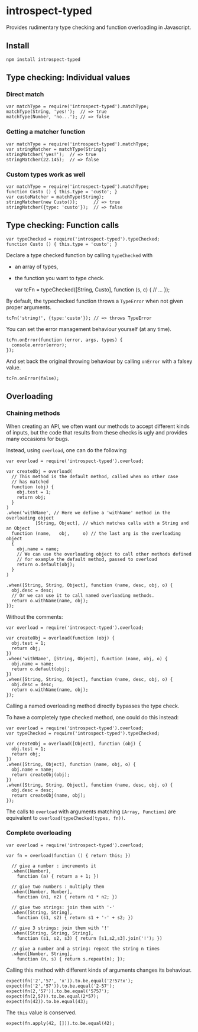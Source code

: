 # introspect-typed

Provides rudimentary type checking and function overloading in Javascript.

## Install

    npm install introspect-typed

## Type checking: Individual values

### Direct match

    var matchType = require('introspect-typed').matchType;
    matchType(String, 'yes!');  // => true
    matchType(Number, 'no...'); // => false

### Getting a matcher function

    var matchType = require('introspect-typed').matchType;
    var stringMatcher = matchType(String);
    stringMatcher('yes!');  // => true
    stringMatcher(22.145);  // => false

### Custom types work as well

    var matchType = require('introspect-typed').matchType;
    function Custo () { this.type = 'custo'; }
    var custoMatcher = matchType(String);
    stringMatcher(new Custo());      // => true
    stringMatcher({type: 'custo'});  // => false


## Type checking: Function calls

    var typeChecked = require('introspect-typed').typeChecked;
    function Custo () { this.type = 'custo'; }

Declare a type checked function by calling `typeChecked` with
- an array of types,
- the function you want to type check.

    var tcFn = typeChecked([String, Custo], function (s, c) {
      // ...
    });

By default, the typechecked function throws a `TypeError` when not given
proper arguments.

    tcFn('string!', {type:'custo'}); // => throws TypeError

You can set the error management behaviour yourself (at any time).

    tcFn.onError(function (error, args, types) {
      console.error(error);
    });

And set back the original throwing behaviour by calling `onError` with 
a falsey value.

    tcFn.onError(false);


## Overloading

### Chaining methods

When creating an API, we often want our methods to accept different kinds 
of inputs, but the code that results from these checks is ugly and provides
many occasions for bugs.

Instead, using `overload`, one can do the following:

    var overload = require('introspect-typed').overload;

    var createObj = overload(
      // This method is the default method, called when no other case 
      // has matched
      function (obj) {
        obj.test = 1;
        return obj;
      }
    )
    .when('withName', // Here we define a 'withName' method in the overloading object
               [String, Object], // which matches calls with a String and an Object
      function (name,   obj,     o) // the last arg is the overloading object
      {
        obj.name = name;
        // We can use the overloading object to call other methods defined 
        // for example the default method, passed to overload
        return o.default(obj);
      }
    )

    .when([String, String, Object], function (name, desc, obj, o) {
      obj.desc = desc;
      // Or we can use it to call named overloading methods.
      return o.withName(name, obj);
    });

Without the comments:

    var overload = require('introspect-typed').overload;

    var createObj = overload(function (obj) {
      obj.test = 1;
      return obj;
    })
    .when('withName', [String, Object], function (name, obj, o) {
      obj.name = name;
      return o.default(obj);
    })
    .when([String, String, Object], function (name, desc, obj, o) {
      obj.desc = desc;
      return o.withName(name, obj);
    });

Calling a named overloading method directly bypasses the type check.

To have a completely type checked method, one could do this instead:

    var overload = require('introspect-typed').overload;
    var typeChecked = require('introspect-typed').typeChecked;

    var createObj = overload([Object], function (obj) {
      obj.test = 1;
      return obj;
    })
    .when([String, Object], function (name, obj, o) {
      obj.name = name;
      return createObj(obj);
    })
    .when([String, String, Object], function (name, desc, obj, o) {
      obj.desc = desc;
      return createObj(name, obj);
    });

The calls to `overload` with arguments matching `[Array, Function]` are 
equivalent to `overload(typeChecked(types, fn))`.


### Complete overloading

    var overload = require('introspect-typed').overload;

    var fn = overload(function () { return this; })
      
      // give a number : increments it
      .when([Number], 
        function (a) { return a + 1; })

      // give two numbers : multiply them
      .when([Number, Number], 
        function (n1, n2) { return n1 * n2; })
      
      // give two strings: join them with '-'
      .when([String, String], 
        function (s1, s2) { return s1 + '-' + s2; })
      
      // give 3 strings: join them with '!'
      .when([String, String, String], 
        function (s1, s2, s3) { return [s1,s2,s3].join('!'); })
      
      // give a number and a string: repeat the string n times
      .when([Number, String], 
        function (n, s) { return s.repeat(n); });
      
Calling this method with different kinds of arguments changes its behaviour.

    expect(fn('2','57', 'x')).to.be.equal('2!57!x');
    expect(fn('2','57')).to.be.equal('2-57');
    expect(fn(2,'57')).to.be.equal('5757');
    expect(fn(2,57)).to.be.equal(2*57);
    expect(fn(42)).to.be.equal(43);

The `this` value is conserved.

    expect(fn.apply(42, [])).to.be.equal(42);
